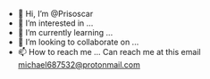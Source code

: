 - 👋 Hi, I’m @Prisoscar
- 👀 I’m interested in ...
- 🌱 I’m currently learning ...
- 💞️ I’m looking to collaborate on ...
- 📫 How to reach me ... Can reach me at this email michael687532@protonmail.com

<!---
Prisoscar/Prisoscar is a ✨ special ✨ repository because its `README.md` (this file) appears on your GitHub profile.
You can click the Preview link to take a look at your changes.
--->
